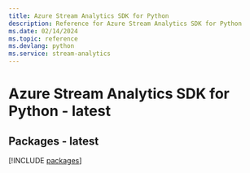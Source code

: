 ```yaml
---
title: Azure Stream Analytics SDK for Python
description: Reference for Azure Stream Analytics SDK for Python
ms.date: 02/14/2024
ms.topic: reference
ms.devlang: python
ms.service: stream-analytics
---
```

# Azure Stream Analytics SDK for Python - latest
## Packages - latest
[!INCLUDE [packages](stream-analytics-index.md)]